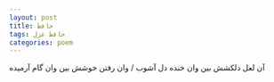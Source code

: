 ```yaml
---
layout: post
title: حافظ
tags: حافظ غزل
categories: poem
---
```


آن لعل دلکشش بین وان خنده دل آشوب / وان رفتن خوشش بین وان گام آرمیده
